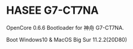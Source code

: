 # HASEE G7-CT7NA
OpenCore 0.6.6 Bootloader for 神舟 G7-CT7NA.

Boot Windows10 & MacOS Big Sur 11.2.2(20D80)
